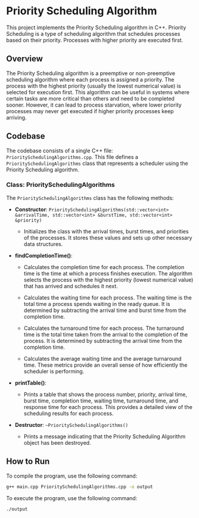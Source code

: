 # Priority Scheduling Algorithm

This project implements the Priority Scheduling algorithm in C++. Priority Scheduling is a type of scheduling algorithm that schedules processes based on their priority. Processes with higher priority are executed first.

## Overview

The Priority Scheduling algorithm is a preemptive or non-preemptive scheduling algorithm where each process is assigned a priority. The process with the highest priority (usually the lowest numerical value) is selected for execution first. This algorithm can be useful in systems where certain tasks are more critical than others and need to be completed sooner. However, it can lead to process starvation, where lower priority processes may never get executed if higher priority processes keep arriving.

## Codebase

The codebase consists of a single C++ file: `PrioritySchedulingAlgorithms.cpp`. This file defines a `PrioritySchedulingAlgorithms` class that represents a scheduler using the Priority Scheduling algorithm.

### Class: PrioritySchedulingAlgorithms

The `PrioritySchedulingAlgorithms` class has the following methods:

- **Constructor**: `PrioritySchedulingAlgorithms(std::vector<int> &arrivalTime, std::vector<int> &burstTime, std::vector<int> &priority)`

  - Initializes the class with the arrival times, burst times, and priorities of the processes. It stores these values and sets up other necessary data structures.

- **findCompletionTime()**:

  - Calculates the completion time for each process. The completion time is the time at which a process finishes execution. The algorithm selects the process with the highest priority (lowest numerical value) that has arrived and schedules it next.

  - Calculates the waiting time for each process. The waiting time is the total time a process spends waiting in the ready queue. It is determined by subtracting the arrival time and burst time from the completion time.

  - Calculates the turnaround time for each process. The turnaround time is the total time taken from the arrival to the completion of the process. It is determined by subtracting the arrival time from the completion time.

  - Calculates the average waiting time and the average turnaround time. These metrics provide an overall sense of how efficiently the scheduler is performing.

- **printTable()**:

  - Prints a table that shows the process number, priority, arrival time, burst time, completion time, waiting time, turnaround time, and response time for each process. This provides a detailed view of the scheduling results for each process.

- **Destructor**: `~PrioritySchedulingAlgorithms()`
  - Prints a message indicating that the Priority Scheduling Algorithm object has been destroyed.

## How to Run

To compile the program, use the following command:

```bash
g++ main.cpp PrioritySchedulingAlgorithms.cpp -o output
```

To execute the program, use the following command:

```bash
./output
```
